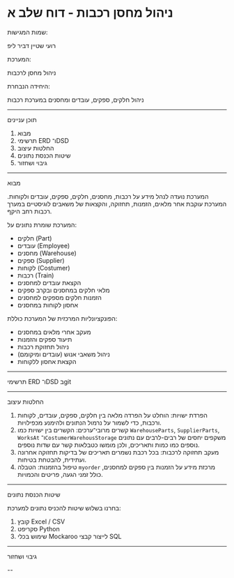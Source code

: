 

# ניהול מחסן רכבות - דוח שלב א

 שמות המגישות:

רועי שטיין
דביר ליפ

 המערכת:

ניהול מחסן לרכבות

 היחידה הנבחרת:

ניהול חלקים, ספקים, עובדים ומחסנים במערכת רכבות

---

 תוכן עניינים

1. מבוא
2. תרשימי ERD ו־DSD
3. החלטות עיצוב
4. שיטות הכנסת נתונים
5. גיבוי ושחזור

---

 מבוא

המערכת נועדה לנהל מידע על רכבות, מחסנים, חלקים, ספקים, עובדים ולקוחות. המערכת עוקבת אחר מלאים, הזמנות, תחזוקה, והקצאות של משאבים לוגיסטיים במערך רכבות רחב היקף.

המערכת שומרת נתונים על:

* חלקים (Part)
* עובדים (Employee)
* מחסנים (Warehouse)
* ספקים (Supplier)
* לקוחות (Costumer)
* רכבות (Train)
* הקצאת עובדים למחסנים
* מלאי חלקים במחסנים ובקרב ספקים
* הזמנות חלקים מספקים למחסנים
* אחסון לקוחות במחסנים

הפונקציונליות המרכזית של המערכת כוללת:

* מעקב אחרי מלאים במחסנים
* תיעוד ספקים והזמנות
* ניהול תחזוקת רכבות
* ניהול משאבי אנוש (עובדים ומיקומם)
* הקצאת אחסון ללקוחות

---

 תרשימי ERD ו־DSD
בgit



---

 החלטות עיצוב

1. הפרדת ישויות: הוחלט על הפרדה מלאה בין חלקים, ספקים, עובדים, לקוחות ורכבות, כדי לשמור על נרמול הנתונים ולהימנע מכפילויות.
2. קשרים מרובי־ערכים: הקשרים בין ישויות כמו `WarehouseParts`, `SupplierParts`, `WorksAt` ו־`CostumerWarehousStorage` משקפים יחסים של רבים-לרבים עם נתונים נוספים כמו כמות ותאריכים, ולכן מומשו כטבלאות קשר עם שדות נוספים.
3. מעקב תחזוקה לרכבות: בכל רכבת נשמרים תאריכים של בדיקות תחזוקה אחרונה ועתידית, להבטחת בטיחות.
4. טיפול בהזמנות: הטבלה `myorder` מרכזת מידע על הזמנות בין ספקים למחסנים, כולל זמני הגעה, פריטים והכמויות.

---

 שיטות הכנסת נתונים

בחרנו בשלוש שיטות להכניס נתונים למערכת:

1. קובץ Excel / CSV
2. סקריפט Python 
3. שימוש בכלי Mockaroo לייצור קבצי SQL


---

 גיבוי ושחזור



--
